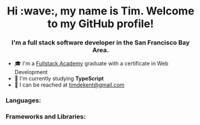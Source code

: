 <h1 align="center">Hi :wave:, my name is Tim. Welcome to my GitHub profile!</h1>
<h3 align="center">I'm a full stack software developer in the San Francisco Bay Area.</h3>

- :mortar_board: I'm a [Fullstack Academy](https://www.fullstackacademy.com/) graduate with a certificate in Web Development
- :microscope: I'm currently studying <b>TypeScript</b>
- :e-mail: I can be reached at [timdekent@gmail.com](mailto:timdekent@gmail.com)

<h3>Languages:</h3>

<h3>Frameworks and Libraries:</h3>
